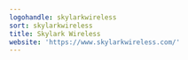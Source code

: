 ```yaml
---
logohandle: skylarkwireless
sort: skylarkwireless
title: Skylark Wireless
website: 'https://www.skylarkwireless.com/'
---
```

